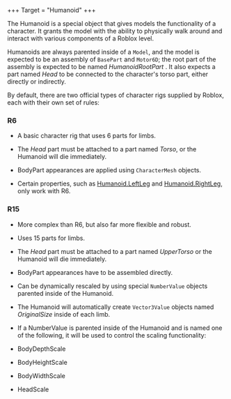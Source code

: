 +++
Target = "Humanoid"
+++

The Humanoid is a special object that gives models the functionality of a character. It grants the model with the ability to physically walk around and interact with various components of a Roblox level.Humanoids are always parented inside of a `Model`, and the model is expected to be an assembly of `BasePart` and `Motor6D`; the root part of the assembly is expected to be named _HumanoidRootPart_ . It also expects a part named _Head_ to be connected to the character's torso part, either directly or indirectly.By default, there are two official types of character rigs supplied by Roblox, each with their own set of rules:### R6* A basic character rig that uses 6 parts for limbs.* The _Head_ part must be attached to a part named _Torso_, or the Humanoid will die immediately.* BodyPart appearances are applied using `CharacterMesh` objects.* Certain properties, such as [Humanoid.LeftLeg](https://developer.roblox.com/api-reference/property/Humanoid/LeftLeg) and [Humanoid.RightLeg](https://developer.roblox.com/api-reference/property/Humanoid/RightLeg), only work with R6.### R15* More complex than R6, but also far more flexible and robust.* Uses 15 parts for limbs.* The _Head_ part must be attached to a part named _UpperTorso_ or the Humanoid will die immediately.* BodyPart appearances have to be assembled directly.* Can be dynamically rescaled by using special `NumberValue` objects parented inside of the Humanoid.* The Humanoid will automatically create `Vector3Value` objects named _OriginalSize_ inside of each limb.* If a NumberValue is parented inside of the Humanoid and is named one of the following, it will be used to control the scaling functionality:* BodyDepthScale* BodyHeightScale* BodyWidthScale* HeadScale